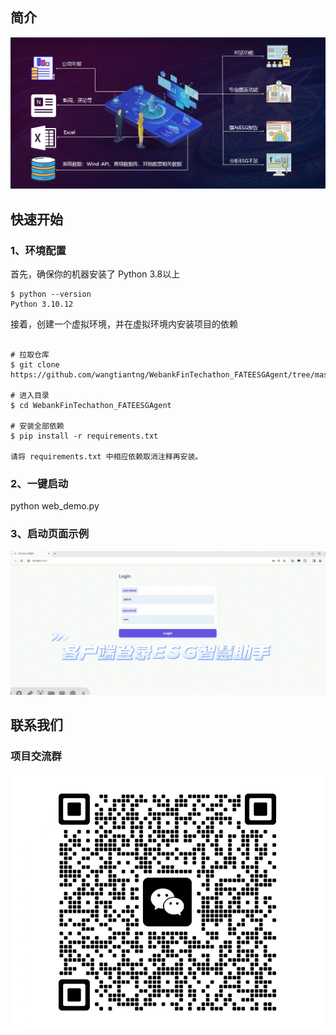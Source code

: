 ## 简介
![](/resource/ESG_Agent.png "ESG智慧分析助手")
## 快速开始
### 1、环境配置
首先，确保你的机器安装了 Python 3.8以上
```
$ python --version
Python 3.10.12
```
接着，创建一个虚拟环境，并在虚拟环境内安装项目的依赖
```

# 拉取仓库
$ git clone https://github.com/wangtiantng/WebankFinTechathon_FATEESGAgent/tree/master.git

# 进入目录
$ cd WebankFinTechathon_FATEESGAgent

# 安装全部依赖
$ pip install -r requirements.txt 

请将 requirements.txt 中相应依赖取消注释再安装。
```
### 2、一键启动
python web_demo.py
### 3、启动页面示例
![](/resource/log_in.png "登入")

## 联系我们
### 项目交流群
![](/resource/contact.png "微信")
